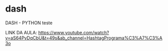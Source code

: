 # dash
DASH - PYTHON
teste

LINK DA AULA:
https://www.youtube.com/watch?v=aS64PvDqCbU&t=49s&ab_channel=HashtagPrograma%C3%A7%C3%A3o